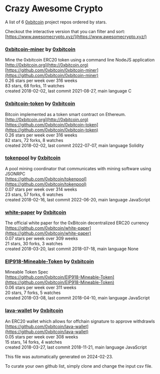 # Crazy Awesome Crypto
A list of 6 [0xbitcoin](https://github.com/0xbitcoin) project repos ordered by stars.  

Checkout the interactive version that you can filter and sort: 
[https://www.awesomecrypto.xyz/](https://www.awesomecrypto.xyz/)  


### [0xbitcoin-miner](https://github.com/0xbitcoin/0xbitcoin-miner) by [0xbitcoin](https://github.com/0xbitcoin)  
Mine the 0xbitcoin ERC20 token using a command line NodeJS application  
[http://0xbitcoin.org](http://0xbitcoin.org)  
[https://github.com/0xbitcoin/0xbitcoin-miner](https://github.com/0xbitcoin/0xbitcoin-miner)  
0.26 stars per week over 316 weeks  
83 stars, 68 forks, 11 watches  
created 2018-02-02, last commit 2021-08-27, main language C  


### [0xbitcoin-token](https://github.com/0xbitcoin/0xbitcoin-token) by [0xbitcoin](https://github.com/0xbitcoin)  
Bitcoin implemented as a token smart contract on Ethereum.   
[http://0xbitcoin.org](http://0xbitcoin.org)  
[https://github.com/0xbitcoin/0xbitcoin-token](https://github.com/0xbitcoin/0xbitcoin-token)  
0.26 stars per week over 316 weeks  
82 stars, 72 forks, 8 watches  
created 2018-02-02, last commit 2022-07-07, main language Solidity  


### [tokenpool](https://github.com/0xbitcoin/tokenpool) by [0xbitcoin](https://github.com/0xbitcoin)  
A pool mining coordinator that communicates with mining software using JSONRPC  
[https://github.com/0xbitcoin/tokenpool](https://github.com/0xbitcoin/tokenpool)  
0.07 stars per week over 314 weeks  
23 stars, 57 forks, 6 watches  
created 2018-02-16, last commit 2022-06-20, main language JavaScript  


### [white-paper](https://github.com/0xbitcoin/white-paper) by [0xbitcoin](https://github.com/0xbitcoin)  
The official white paper for the 0xBitcoin decentralized ERC20 currency  
[https://github.com/0xbitcoin/white-paper](https://github.com/0xbitcoin/white-paper)  
0.07 stars per week over 309 weeks  
21 stars, 30 forks, 3 watches  
created 2018-03-20, last commit 2018-07-18, main language None  


### [EIP918-Mineable-Token](https://github.com/0xbitcoin/EIP918-Mineable-Token) by [0xbitcoin](https://github.com/0xbitcoin)  
Mineable Token Spec   
[https://github.com/0xbitcoin/EIP918-Mineable-Token](https://github.com/0xbitcoin/EIP918-Mineable-Token)  
0.06 stars per week over 311 weeks  
20 stars, 7 forks, 5 watches  
created 2018-03-08, last commit 2018-04-10, main language JavaScript  


### [lava-wallet](https://github.com/0xbitcoin/lava-wallet) by [0xbitcoin](https://github.com/0xbitcoin)  
An ERC20 wallet which allows for offchain signature to approve withdrawls  
[https://github.com/0xbitcoin/lava-wallet](https://github.com/0xbitcoin/lava-wallet)  
0.05 stars per week over 308 weeks  
15 stars, 14 forks, 4 watches  
created 2018-03-27, last commit 2018-11-21, main language JavaScript  


This file was automatically generated on 2024-02-23.  

To curate your own github list, simply clone and change the input csv file.  